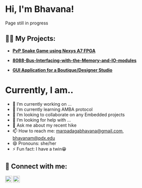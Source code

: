 <h1>Hi, I'm Bhavana! <br/> </h1> Page still in progress

<h2>👨‍💻 My Projects:</h2>

- <b>[PvP Snake Game using Nexys A7 FPGA](https://github.com/Bhavanareddy15/PvP-Snake-Game-using-Nexys-A7-FPGA)</b>

- <b>[8088-Bus-Interfacing-with-the-Memory-and-IO-modules](https://github.com/Bhavanareddy15/8088-Bus-Interfacing-with-the-Memory-and-IO-modules/blob/main/README.md)</b>
  
- <b>[GUI Application for a Boutique/Designer Studio](https://github.com/Bhavanareddy15/GUI-Based-Application)</b>

<h1>Currently, I am.. <br/></h1>

- 🔭 I’m currently working on ...
- 🌱 I’m currently learning AMBA protocol
- 👯 I’m looking to collaborate on any Embedded projects
- 🤔 I’m looking for help with ...
- 💬 Ask me about my recent hike
- 📫 How to reach me: marpadagabhavana@gmail.com, bhavanam@pdx.edu
- 😄 Pronouns: she/her
- ⚡ Fun fact: I have a twin😁 


<h2> 🤳 Connect with me:</h2>

[<img align="left" alt="JoshMadakor | LinkedIn" width="22px" src="https://cdn.jsdelivr.net/npm/simple-icons@v3/icons/linkedin.svg" />][linkedin]
[<img align="left" alt="JoshMadakor | Instagram" width="22px" src="https://cdn.jsdelivr.net/npm/simple-icons@v3/icons/instagram.svg" />][instagram]


[instagram]: https://www.instagram.com/bhvnxmrpdg/
[linkedin]: https://www.linkedin.com/in/bhavana-marpadaga/

